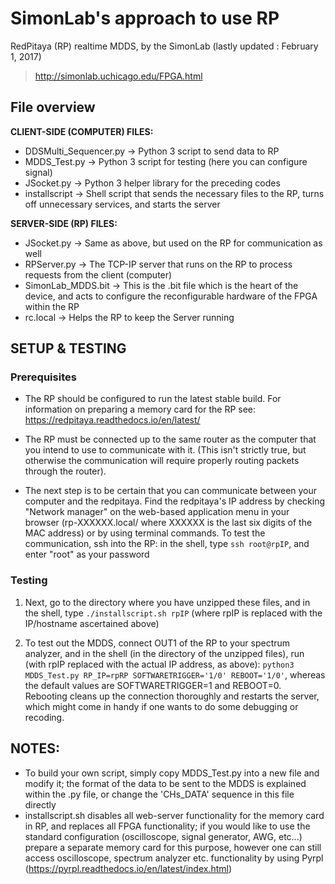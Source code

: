 # SimonLab's approach to use RP

RedPitaya (RP) realtime MDDS, by the SimonLab (lastly updated : February 1, 2017)
> http://simonlab.uchicago.edu/FPGA.html

## File overview
**CLIENT-SIDE (COMPUTER) FILES:**
- DDSMulti_Sequencer.py -> Python 3 script to send data to RP
- MDDS_Test.py -> Python 3 script for testing (here you can configure signal)
- JSocket.py -> Python 3 helper library for the preceding codes
- installscript -> Shell script that sends the necessary files to the RP, turns off unnecessary services, and starts the server

**SERVER-SIDE (RP) FILES:**
- JSocket.py -> Same as above, but used on the RP for communication as well
- RPServer.py -> The TCP-IP server that runs on the RP to process requests from the client (computer)
- SimonLab_MDDS.bit -> This is the .bit file which is the heart of the device, and acts to configure the reconfigurable hardware of the FPGA within the RP
- rc.local -> Helps the RP to keep the Server running


## SETUP  & TESTING
### Prerequisites
- The RP should be configured to run the latest stable build. For information on preparing a memory card for the RP see: https://redpitaya.readthedocs.io/en/latest/

- The RP must be connected up to the same router as the computer that you intend to use to communicate with it. (This isn't strictly true, but otherwise the communication will require properly routing packets through the router).

- The next step is to be certain that you can communicate between your computer and the redpitaya. Find the redpitaya's IP address by checking "Network manager" on the web-based application menu in your browser (rp-XXXXXX.local/ where XXXXXX is the last six digits of the MAC address) or by using terminal commands. To test the communication, ssh into the RP: in the shell, type `ssh root@rpIP`, and enter "root" as your password

### Testing
1. Next, go to the directory where you have unzipped these files, and in the shell, type `./installscript.sh rpIP` (where rpIP is replaced with the IP/hostname ascertained above)

2. To test out the MDDS, connect OUT1 of the RP to your spectrum analyzer, and in the shell (in the directory of the unzipped files), run (with rpIP replaced with the actual IP address, as above):
`python3 MDDS_Test.py RP_IP=rpRP SOFTWARETRIGGER='1/0' REBOOT='1/0'`,
whereas the default values are SOFTWARETRIGGER=1 and REBOOT=0. Rebooting cleans up the connection thoroughly and restarts the server, which might come in handy if one wants to do some debugging or recoding.

## NOTES:
- To build your own script, simply copy MDDS_Test.py into a new file and modify it; the format of the data to be sent to the MDDS is explained within the .py file, or change the 'CHs_DATA' sequence in this file directly
- installscript.sh disables all web-server functionality for the memory card in RP, and replaces all FPGA functionality; if you would like to use the standard configuration (oscilloscope, signal generator, AWG, etc...) prepare a separate memory card for this purpose, however one can still access oscilloscope, spectrum analyzer etc. functionality by using Pyrpl (https://pyrpl.readthedocs.io/en/latest/index.html)
